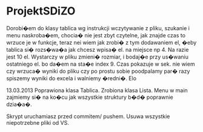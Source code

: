 ProjektSDiZO
============

Dorobi�em do klasy tablica wg instrukcji wczytywanie z pliku, szukanie i menu naskroba�em, chocia� nie jest zbyt czytelne, jak znajde czas to wrzuce je w funkcje, teraz nei wiem jak zrobi� z tym dodawaniem el, �eby tablica si� rozs�wa�a jak chcesz wpisa� el. na miejsce np 4. Na razie jest 10 el. Wystarczy w pliku zmieni� rozmiar, i bodaj�e przy us�waniu ostatniego el. bo da�em na sta�e index 9. Czas pokazuje w sek. nie wiem czy wrzuca� wyniki do pliku czy po prostu sobie poodpalamy par� razy spiszemy wyniki do excela i walniemy �redni�.
Elo


13.03.2013
Poprawiona klasa Tablica. Zrobiona klasa Lista. Menu w main zajmiemy si� na ko�cu jak wszystkie struktury b�d� poprawnie dzia�a�. 

Skrypt uruchamiasz przed commitem/ pushem. Usuwa wszystkie niepotrzebne pliki od VS. 
